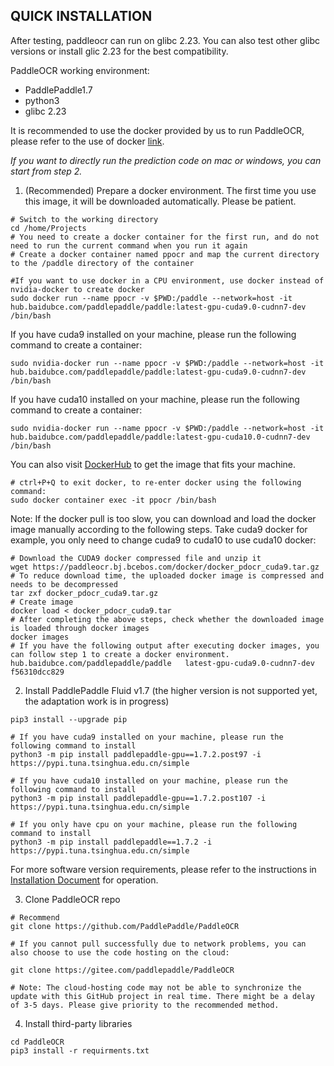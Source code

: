 ## QUICK INSTALLATION

After testing, paddleocr can run on glibc 2.23. You can also test other glibc versions or install glic 2.23 for the best compatibility.

PaddleOCR working environment:
- PaddlePaddle1.7
- python3
- glibc 2.23

It is recommended to use the docker provided by us to run PaddleOCR, please refer to the use of docker [link](https://docs.docker.com/get-started/).

*If you want to directly run the prediction code on mac or windows, you can start from step 2.*

1. (Recommended) Prepare a docker environment. The first time you use this image, it will be downloaded automatically. Please be patient.
```
# Switch to the working directory
cd /home/Projects
# You need to create a docker container for the first run, and do not need to run the current command when you run it again
# Create a docker container named ppocr and map the current directory to the /paddle directory of the container

#If you want to use docker in a CPU environment, use docker instead of nvidia-docker to create docker
sudo docker run --name ppocr -v $PWD:/paddle --network=host -it hub.baidubce.com/paddlepaddle/paddle:latest-gpu-cuda9.0-cudnn7-dev /bin/bash
```
If you have cuda9 installed on your machine, please run the following command to create a container:
```
sudo nvidia-docker run --name ppocr -v $PWD:/paddle --network=host -it hub.baidubce.com/paddlepaddle/paddle:latest-gpu-cuda9.0-cudnn7-dev /bin/bash
```
If you have cuda10 installed on your machine, please run the following command to create a container:
```
sudo nvidia-docker run --name ppocr -v $PWD:/paddle --network=host -it hub.baidubce.com/paddlepaddle/paddle:latest-gpu-cuda10.0-cudnn7-dev /bin/bash
```
You can also visit [DockerHub](https://hub.docker.com/r/paddlepaddle/paddle/tags/) to get the image that fits your machine.
```
# ctrl+P+Q to exit docker, to re-enter docker using the following command:
sudo docker container exec -it ppocr /bin/bash
```

Note: If the docker pull is too slow, you can download and load the docker image manually according to the following steps. Take cuda9 docker for example, you only need to change cuda9 to cuda10 to use cuda10 docker:
```
# Download the CUDA9 docker compressed file and unzip it
wget https://paddleocr.bj.bcebos.com/docker/docker_pdocr_cuda9.tar.gz
# To reduce download time, the uploaded docker image is compressed and needs to be decompressed
tar zxf docker_pdocr_cuda9.tar.gz
# Create image
docker load < docker_pdocr_cuda9.tar
# After completing the above steps, check whether the downloaded image is loaded through docker images
docker images
# If you have the following output after executing docker images, you can follow step 1 to create a docker environment.
hub.baidubce.com/paddlepaddle/paddle   latest-gpu-cuda9.0-cudnn7-dev    f56310dcc829
```

2. Install PaddlePaddle Fluid v1.7 (the higher version is not supported yet, the adaptation work is in progress)
```
pip3 install --upgrade pip

# If you have cuda9 installed on your machine, please run the following command to install
python3 -m pip install paddlepaddle-gpu==1.7.2.post97 -i https://pypi.tuna.tsinghua.edu.cn/simple

# If you have cuda10 installed on your machine, please run the following command to install
python3 -m pip install paddlepaddle-gpu==1.7.2.post107 -i https://pypi.tuna.tsinghua.edu.cn/simple

# If you only have cpu on your machine, please run the following command to install
python3 -m pip install paddlepaddle==1.7.2 -i https://pypi.tuna.tsinghua.edu.cn/simple
```
For more software version requirements, please refer to the instructions in [Installation Document](https://www.paddlepaddle.org.cn/install/quick) for operation.


3. Clone PaddleOCR repo
```
# Recommend
git clone https://github.com/PaddlePaddle/PaddleOCR

# If you cannot pull successfully due to network problems, you can also choose to use the code hosting on the cloud:

git clone https://gitee.com/paddlepaddle/PaddleOCR

# Note: The cloud-hosting code may not be able to synchronize the update with this GitHub project in real time. There might be a delay of 3-5 days. Please give priority to the recommended method.
```

4. Install third-party libraries
```
cd PaddleOCR
pip3 install -r requirments.txt
```
